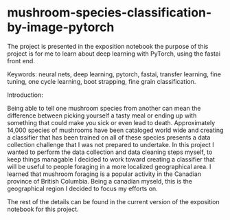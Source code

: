 # mushroom-species-classification-by-image-pytorch
The project is presented in the exposition notebook
the purpose of this project is for me to learn about deep learning with 
PyTorch, using the fastai front end. 

Keywords: neural nets, deep learning, pytorch, fastai, transfer learning, 
fine tuning, one cycle learning, boot strapping, fine grain classification. 

Introduction: 

Being able to tell one mushroom species from another can mean the difference 
between picking yourself a tasty meal or ending up with something that could 
make you sick or even lead to death. Approximately 14,000 species of mushrooms 
have been cataloged world wide and creating a classifier that has been trained 
on all of these species presents a data collection challenge that I was not 
prepared to undertake. In this project I wanted to perform the data collection 
and data cleaning steps myself, to keep things managable I decided to work 
toward creating a classifier that will be useful to people foraging in a more 
localized geographical area. I learned that mushroom foraging is a popular 
activity in the Canadian province of British Columbia. Being a canadian myseld, 
this is the geographical region I decided to focus my efforts on.

The rest of the details can be found in the current version of the exposition notebook for this project. 
